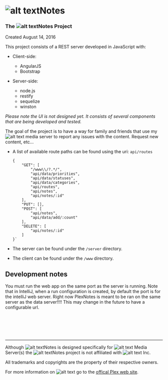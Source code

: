 # ![alt text][plexLg]Notes

### The ![alt text][plexSm]Notes Project

Created August 14, 2016

This project consists of a REST server developed in JavaScript with:

* Client-side:
    - AngularJS
    - Bootstrap

* Server-side:
    - node.js
    - restify
    - sequelize
    - winston

*Please note the UI is not designed yet. It consists of several components that are being developed and tested.*

The goal of the project is to have a way for family and friends that use my ![alt text][plexVs] media server to report any issues with the content. Request new content, etc...

* A list of available route paths can be found using the uri: `api/routes`
    ~~~~
    {
        "GET": [
            "/www\\/?.*/",
            "api/data/priorities",
            "api/data/statuses",
            "api/data/categories",
            "api/routes",
            "api/notes",
            "api/notes/:id"
        ],
        "PUT": [],
        "POST": [
            "api/notes",
            "api/data/add/:count"
        ],
        "DELETE": [
            "api/notes/:id"
        ]
    }`
    ~~~~

* The server can be found under the `/server` directory.
* The client can be found under the `/www` directory.

## Development notes

You must run the web app on the same port as the server is running.
Note that in IntelliJ, when a run configuration is created, by default the port is for the intelliJ web server. Right now PlexNotes is meant to be ran on the same server as the data server!!!!
This may change in the future to have a configurable url.

<br/>
<br/>
<br/>
<br/>

----
Although ![alt text][plexVs]Notes is designed specifically for ![alt text][plexVs] Media Server(s) the
![alt text][plexVs]Notes project is not affiliated with ![alt text][plexVs] Inc. 

All trademarks and copyrights are the property of their respective owners.

For more information on ![alt text][plexVs] go to the [offical Plex web site](https://www.plex.tv/).

[plexLg]: http://groksoft.net/plex/_images/Plex-h2.png
[plexSm]: http://groksoft.net/plex/_images/PLEX-vsmall.png
[plexVs]: http://groksoft.net/plex/_images/PLEX-tiny.png
